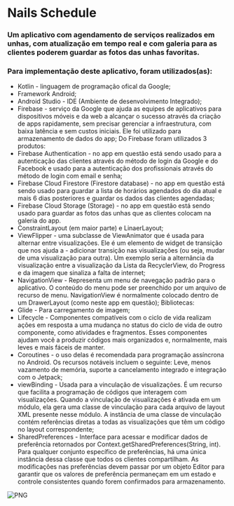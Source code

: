 # Nails Schedule

### Um aplicativo com agendamento de serviços realizados em unhas, com atualização em tempo real e com galeria para as clientes poderem guardar as fotos das unhas favoritas.


### Para implementação deste aplicativo, foram utilizados(as):

- Kotlin - linguagem de programação ofical da Google;
- Framework Android;
- Android Studio - IDE (Ambiente de desenvolvimento Integrado);
- Firebase - serviço da Google que ajuda as equipes de aplicativos para dispositivos móveis e da web a alcançar o sucesso através da criação de apps rapidamente, sem precisar gerenciar a infraestrutura, com baixa latência e sem custos iniciais. Ele foi utilizado para armazenamento de dados do app;
Do Firebase foram utilizados 3 produtos:
- Firebase Authentication - no app em questão  está sendo usado para a autenticação das clientes através do método de login da Google e do Facebook e 
usado para a autenticação dos profissionais através do método de login com email e senha;
- Firebase Cloud Firestore (Firestore database) - no app em questão está sendo usado para guardar a lista de horários agendados do dia atual e mais 
6 dias posteriores e guardar os dados das clientes agendadas; 
- Firebase Cloud Storage (Storage) - no app em questão está sendo usado para guardar as fotos das unhas que as clientes colocam na galeria do app.
- ConstraintLayout (em maior parte) e LinaerLayout;
- ViewFlipper - uma subclasse de ViewAnimator que é usada para alternar entre visualizações. Ele é um elemento de widget de transição que nos ajuda a - adicionar transição nas visualizações (ou seja, mudar de uma visualização para outra). Um exemplo seria a alternância da visualização entre a visualização da Lista da RecyclerView, do Progress e da imagem que sinaliza a falta de internet;
- NavigationView - Representa um menu de navegação padrão para o aplicativo. O conteúdo do menu pode ser preenchido por um arquivo de recurso de menu.
NavigationView é normalmente colocado dentro de um DrawerLayout (como neste app em questão);
Bibliotecas:  
- Glide - Para carregamento de imagem;  
- Lifecycle -  Componentes compatíveis com o ciclo de vida realizam ações em resposta a uma mudança no status do ciclo de vida de outro componente, como atividades e fragmentos. Esses componentes ajudam você a produzir códigos mais organizados e, normalmente, mais leves e mais fáceis de manter.  
- Coroutines - o uso delas é recomendada para programação assíncrona no Android. Os recursos notáveis incluem o seguinte: Leve, menos vazamento de memória, suporte a cancelamento integrado e integração com o Jetpack;  
- viewBinding - Usada para a vinculação de visualizações. É um recurso que facilita a programação de códigos que interagem com visualizações. Quando a vinculação de visualizações é ativada em um módulo, ela gera uma classe de vinculação para cada arquivo de layout XML presente nesse módulo. A instância de uma classe de vinculação contém referências diretas a todas as visualizações que têm um código no layout correspondente;  
- SharedPreferences - Interface para acessar e modificar dados de preferência retornados por Context.getSharedPreferences(String, int). Para qualquer conjunto específico de preferências, há uma única instância dessa classe que todos os clientes compartilham. As modificações nas preferências devem passar por um objeto Editor para garantir que os valores de preferência permaneçam em um estado e controle consistentes quando forem confirmados para armazenamento. 


![PNG](https://drive.google.com/drive/u/1/folders/1FYMCTBmf-qLIQiS9m_yR0bMa8XkIMGFw)
